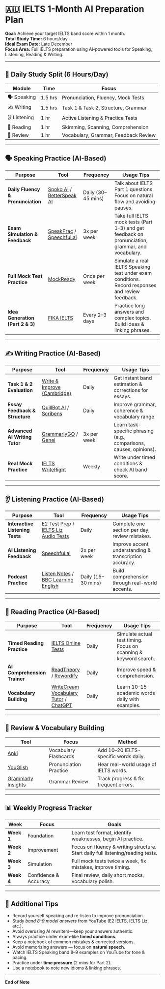 # 🇦🇺 IELTS 1-Month AI Preparation Plan

**Goal:** Achieve your target IELTS band score within 1 month.  
**Total Study Time:** 6 hours/day  
**Ideal Exam Date:** Late December  
**Focus Area:** Full IELTS preparation using AI-powered tools for Speaking, Listening, Reading & Writing.

---

## 📅 Daily Study Split (6 Hours/Day)

| Module | Time | Focus |
|---------|------|--------|
| 🗣️ Speaking | 1.5 hrs | Pronunciation, Fluency, Mock Tests |
| ✍️ Writing | 1.5 hrs | Task 1 & Task 2, Structure, Grammar |
| 👂 Listening | 1 hr | Active Listening & Practice Tests |
| 📖 Reading | 1 hr | Skimming, Scanning, Comprehension |
| 🧘 Review | 1 hr | Vocabulary, Grammar, Feedback Review |

---

## 🗣️ Speaking Practice (AI-Based)

| Purpose | Tool | Frequency | Usage Tips |
|----------|------|------------|-------------|
| **Daily Fluency & Pronunciation** | [Spoko AI](https://spoko.ai) / [BetterSpeak AI](https://betterspeak.ai) | Daily (30–45 mins) | Talk about IELTS Part 1 questions. Focus on natural flow and avoiding pauses. |
| **Exam Simulation & Feedback** | [SpeakPrac](https://speakprac.com) / [Speechful.ai](https://speechful.ai) | 3x per week | Take full IELTS mock tests (Part 1–3) and get feedback on pronunciation, grammar, and vocabulary. |
| **Full Mock Test Practice** | [MockReady](https://mockready.com) | Once per week | Simulate a real IELTS Speaking test under exam conditions. Record responses and review feedback. |
| **Idea Generation (Part 2 & 3)** | [FIKA IELTS](https://fika.ai) | Every 2–3 days | Practice long answers and complex topics. Build ideas & linking phrases. |

---

## ✍️ Writing Practice (AI-Based)

| Purpose | Tool | Frequency | Usage Tips |
|----------|------|------------|-------------|
| **Task 1 & 2 Evaluation** | [Write & Improve (Cambridge)](https://writeandimprove.com) | Daily | Get instant band estimation & corrections for essays. |
| **Essay Feedback & Structure** | [QuillBot AI](https://quillbot.com) / [Scribens](https://www.scribens.com) | Daily | Improve grammar, coherence & vocabulary range. |
| **Advanced AI Writing Tutor** | [GrammarlyGO](https://www.grammarly.com) / [Genei](https://www.genei.io) | 3x per week | Learn task-specific phrasing (e.g., comparisons, causes, opinions). |
| **Real Mock Practice** | [IELTS WriteRight](https://www.ieltswr.com) | Weekly | Write under timed conditions & check AI band score. |

---

## 👂 Listening Practice (AI-Based)

| Purpose | Tool | Frequency | Usage Tips |
|----------|------|------------|-------------|
| **Interactive Listening Tests** | [E2 Test Prep](https://www.e2language.com) / [IELTS Liz Audio Tests](https://ieltsliz.com) | Daily | Complete one section per day, review mistakes. |
| **AI Listening Feedback** | [Speechful.ai](https://speechful.ai) | 2x per week | Improve accent understanding & transcription accuracy. |
| **Podcast Practice** | [Listen Notes](https://www.listennotes.com) / [BBC Learning English](https://www.bbc.co.uk/learningenglish) | Daily (15–30 mins) | Build comprehension through real-world accents. |

---

## 📖 Reading Practice (AI-Based)

| Purpose | Tool | Frequency | Usage Tips |
|----------|------|------------|-------------|
| **Timed Reading Practice** | [IELTS Online Tests](https://ieltsonlinetests.com) | Daily | Simulate actual test timing. Focus on scanning & keyword search. |
| **AI Comprehension Trainer** | [ReadTheory](https://readtheory.org) / [Rewordify](https://rewordify.com) | Daily | Improve speed & comprehension. |
| **Vocabulary Building** | [WriteCream Vocabulary Tutor](https://www.writecream.com) / [ChatGPT](https://chat.openai.com) | Daily | Learn 10–15 academic words daily with examples. |

---

## 🧠 Review & Vocabulary Building

| Tool | Focus | Method |
|-------|--------|---------|
| [Anki](https://apps.ankiweb.net) | Vocabulary Flashcards | Add 10–20 IELTS-specific words daily. |
| [YouGlish](https://youglish.com) | Pronunciation Practice | Hear real-world usage of IELTS words. |
| [Grammarly Insights](https://www.grammarly.com) | Grammar Review | Track progress & fix frequent errors. |

---

## 📊 Weekly Progress Tracker

| Week | Focus | Goals |
|------|--------|--------|
| **Week 1** | Foundation | Learn test format, identify weaknesses, begin AI practice. |
| **Week 2** | Improvement | Focus on fluency & writing structure. Start daily full listening/reading tests. |
| **Week 3** | Simulation | Full mock tests twice a week, fix mistakes, improve timing. |
| **Week 4** | Confidence & Accuracy | Final review, daily short mocks, vocabulary polish. |

---

## 🎯 Additional Tips

- Record yourself speaking and re-listen to improve pronunciation.  
- Study *band 8–9 model answers* from YouTube (E2 IELTS, IELTS Liz, etc.).  
- Avoid overusing AI rewriters—keep your answers authentic.  
- Always practice under exam-like **timed conditions**.  
- Keep a notebook of common mistakes & corrected versions.
- Avoid memorizing answers — focus on **natural speech**.
- Watch IELTS Speaking band 8–9 examples on YouTube for tone & pacing.
- Practice under **time pressure** (2 mins for Part 2).
- Use a notebook to note new idioms & linking phrases.

---

**End of Note**

